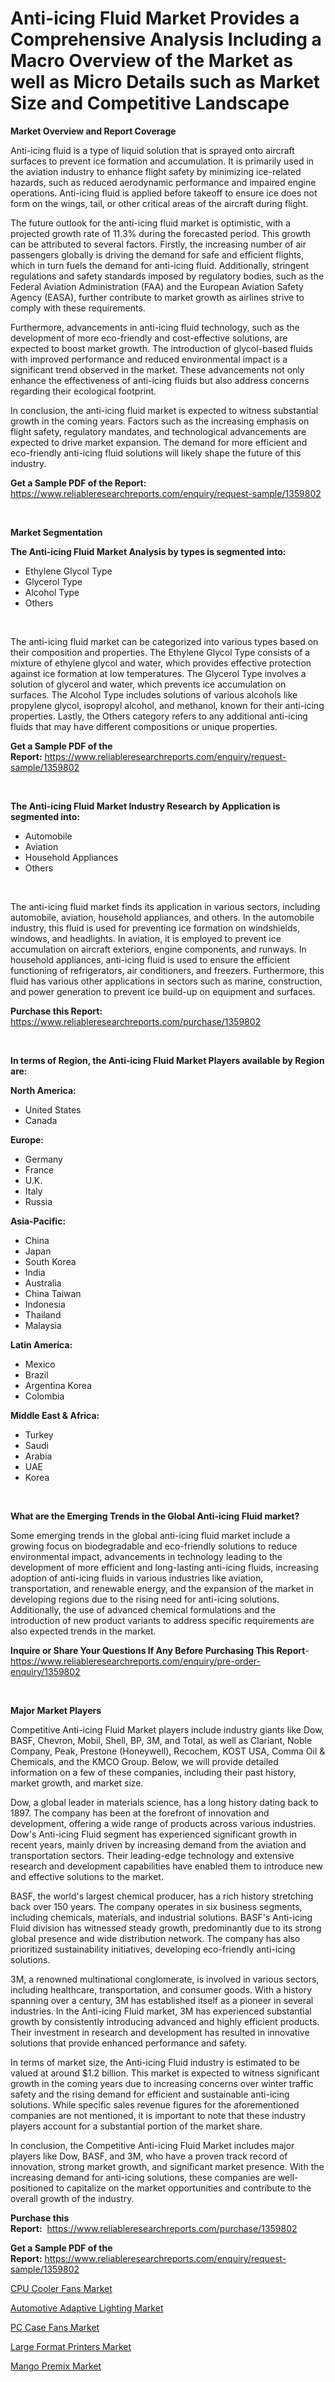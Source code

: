 <p><h1>Anti-icing Fluid Market Provides a Comprehensive Analysis Including a Macro Overview of the Market as well as Micro Details such as Market Size and Competitive Landscape</h1></p><p><strong>Market Overview and Report Coverage</strong></p>
<p><p>Anti-icing fluid is a type of liquid solution that is sprayed onto aircraft surfaces to prevent ice formation and accumulation. It is primarily used in the aviation industry to enhance flight safety by minimizing ice-related hazards, such as reduced aerodynamic performance and impaired engine operations. Anti-icing fluid is applied before takeoff to ensure ice does not form on the wings, tail, or other critical areas of the aircraft during flight.</p><p>The future outlook for the anti-icing fluid market is optimistic, with a projected growth rate of 11.3% during the forecasted period. This growth can be attributed to several factors. Firstly, the increasing number of air passengers globally is driving the demand for safe and efficient flights, which in turn fuels the demand for anti-icing fluid. Additionally, stringent regulations and safety standards imposed by regulatory bodies, such as the Federal Aviation Administration (FAA) and the European Aviation Safety Agency (EASA), further contribute to market growth as airlines strive to comply with these requirements.</p><p>Furthermore, advancements in anti-icing fluid technology, such as the development of more eco-friendly and cost-effective solutions, are expected to boost market growth. The introduction of glycol-based fluids with improved performance and reduced environmental impact is a significant trend observed in the market. These advancements not only enhance the effectiveness of anti-icing fluids but also address concerns regarding their ecological footprint.</p><p>In conclusion, the anti-icing fluid market is expected to witness substantial growth in the coming years. Factors such as the increasing emphasis on flight safety, regulatory mandates, and technological advancements are expected to drive market expansion. The demand for more efficient and eco-friendly anti-icing fluid solutions will likely shape the future of this industry.</p></p>
<p><strong>Get a Sample PDF of the Report:</strong> <a href="https://www.reliableresearchreports.com/enquiry/request-sample/1359802">https://www.reliableresearchreports.com/enquiry/request-sample/1359802</a></p>
<p>&nbsp;</p>
<p><strong>Market Segmentation</strong></p>
<p><strong>The Anti-icing Fluid Market Analysis by types is segmented into:</strong></p>
<p><ul><li>Ethylene Glycol Type</li><li>Glycerol Type</li><li>Alcohol Type</li><li>Others</li></ul></p>
<p>&nbsp;</p>
<p><p>The anti-icing fluid market can be categorized into various types based on their composition and properties. The Ethylene Glycol Type consists of a mixture of ethylene glycol and water, which provides effective protection against ice formation at low temperatures. The Glycerol Type involves a solution of glycerol and water, which prevents ice accumulation on surfaces. The Alcohol Type includes solutions of various alcohols like propylene glycol, isopropyl alcohol, and methanol, known for their anti-icing properties. Lastly, the Others category refers to any additional anti-icing fluids that may have different compositions or unique properties.</p></p>
<p><strong>Get a Sample PDF of the Report:</strong>&nbsp;<a href="https://www.reliableresearchreports.com/enquiry/request-sample/1359802">https://www.reliableresearchreports.com/enquiry/request-sample/1359802</a></p>
<p>&nbsp;</p>
<p><strong>The Anti-icing Fluid Market Industry Research by Application is segmented into:</strong></p>
<p><ul><li>Automobile</li><li>Aviation</li><li>Household Appliances</li><li>Others</li></ul></p>
<p>&nbsp;</p>
<p><p>The anti-icing fluid market finds its application in various sectors, including automobile, aviation, household appliances, and others. In the automobile industry, this fluid is used for preventing ice formation on windshields, windows, and headlights. In aviation, it is employed to prevent ice accumulation on aircraft exteriors, engine components, and runways. In household appliances, anti-icing fluid is used to ensure the efficient functioning of refrigerators, air conditioners, and freezers. Furthermore, this fluid has various other applications in sectors such as marine, construction, and power generation to prevent ice build-up on equipment and surfaces.</p></p>
<p><strong>Purchase this Report:</strong>&nbsp; <a href="https://www.reliableresearchreports.com/purchase/1359802">https://www.reliableresearchreports.com/purchase/1359802</a></p>
<p>&nbsp;</p>
<p><strong>In terms of Region, the Anti-icing Fluid Market Players available by Region are:</strong></p>
<p>
    <p> <strong> North America: </strong>
        <ul>
            <li>United States</li>
            <li>Canada</li>
        </ul>
        </p> 
    <p> <strong> Europe: </strong>
        <ul>
            <li>Germany</li>
            <li>France</li>
            <li>U.K.</li>
            <li>Italy</li>
            <li>Russia</li>
        </ul>
        </p> 
    <p> <strong> Asia-Pacific: </strong>
        <ul>
            <li>China</li>
            <li>Japan</li>
            <li>South Korea</li>
            <li>India</li>
            <li>Australia</li>
            <li>China Taiwan</li>
            <li>Indonesia</li>
            <li>Thailand</li>
            <li>Malaysia</li>
        </ul>
        </p> 
    <p> <strong> Latin America: </strong>
        <ul>
            <li>Mexico</li>
            <li>Brazil</li>
            <li>Argentina Korea</li>
            <li>Colombia</li>
        </ul>
        </p> 
    <p> <strong> Middle East & Africa: </strong>
        <ul>
            <li>Turkey</li>
            <li>Saudi</li>
            <li>Arabia</li>
            <li>UAE</li>
            <li>Korea</li>
        </ul>
    </p>
    </p>
<p>&nbsp;</p>
<p><strong>What are the Emerging Trends in the Global Anti-icing Fluid market?</strong></p>
<p><p>Some emerging trends in the global anti-icing fluid market include a growing focus on biodegradable and eco-friendly solutions to reduce environmental impact, advancements in technology leading to the development of more efficient and long-lasting anti-icing fluids, increasing adoption of anti-icing fluids in various industries like aviation, transportation, and renewable energy, and the expansion of the market in developing regions due to the rising need for anti-icing solutions. Additionally, the use of advanced chemical formulations and the introduction of new product variants to address specific requirements are also expected trends in the market.</p></p>
<p><strong>Inquire or Share Your Questions If Any Before Purchasing This Report</strong>- <a href="https://www.reliableresearchreports.com/enquiry/pre-order-enquiry/1359802">https://www.reliableresearchreports.com/enquiry/pre-order-enquiry/1359802</a></p>
<p>&nbsp;</p>
<p><strong>Major Market Players</strong></p>
<p><p>Competitive Anti-icing Fluid Market players include industry giants like Dow, BASF, Chevron, Mobil, Shell, BP, 3M, and Total, as well as Clariant, Noble Company, Peak, Prestone (Honeywell), Recochem, KOST USA, Comma Oil & Chemicals, and the KMCO Group. Below, we will provide detailed information on a few of these companies, including their past history, market growth, and market size. </p><p>Dow, a global leader in materials science, has a long history dating back to 1897. The company has been at the forefront of innovation and development, offering a wide range of products across various industries. Dow's Anti-icing Fluid segment has experienced significant growth in recent years, mainly driven by increasing demand from the aviation and transportation sectors. Their leading-edge technology and extensive research and development capabilities have enabled them to introduce new and effective solutions to the market. </p><p>BASF, the world's largest chemical producer, has a rich history stretching back over 150 years. The company operates in six business segments, including chemicals, materials, and industrial solutions. BASF's Anti-icing Fluid division has witnessed steady growth, predominantly due to its strong global presence and wide distribution network. The company has also prioritized sustainability initiatives, developing eco-friendly anti-icing solutions. </p><p>3M, a renowned multinational conglomerate, is involved in various sectors, including healthcare, transportation, and consumer goods. With a history spanning over a century, 3M has established itself as a pioneer in several industries. In the Anti-icing Fluid market, 3M has experienced substantial growth by consistently introducing advanced and highly efficient products. Their investment in research and development has resulted in innovative solutions that provide enhanced performance and safety.</p><p>In terms of market size, the Anti-icing Fluid industry is estimated to be valued at around $1.2 billion. This market is expected to witness significant growth in the coming years due to increasing concerns over winter traffic safety and the rising demand for efficient and sustainable anti-icing solutions. While specific sales revenue figures for the aforementioned companies are not mentioned, it is important to note that these industry players account for a substantial portion of the market share.</p><p>In conclusion, the Competitive Anti-icing Fluid Market includes major players like Dow, BASF, and 3M, who have a proven track record of innovation, strong market growth, and significant market presence. With the increasing demand for anti-icing solutions, these companies are well-positioned to capitalize on the market opportunities and contribute to the overall growth of the industry.</p></p>
<p><strong>Purchase this Report:</strong>&nbsp;&nbsp;<a href="https://www.reliableresearchreports.com/purchase/1359802">https://www.reliableresearchreports.com/purchase/1359802</a></p>
<p></p>
<p><strong>Get a Sample PDF of the Report:</strong>&nbsp;<a href="https://www.reliableresearchreports.com/enquiry/request-sample/1359802">https://www.reliableresearchreports.com/enquiry/request-sample/1359802</a></p>
<p><p><a href="https://www.linkedin.com/pulse/cpu-cooler-fans-market-research-report-provides-thorough-gdp0e/">CPU Cooler Fans Market</a></p><p><a href="https://medium.com/@allelee654/automotive-adaptive-lighting-market-size-growth-forecast-2023-2030-9666c8754d92">Automotive Adaptive Lighting Market</a></p><p><a href="https://www.linkedin.com/pulse/decoding-pc-case-fans-market-deep-dive-latest-trends-segmentation-rskre/">PC Case Fans Market</a></p><p><a href="https://medium.com/@ginawindler1965/large-format-printers-market-size-growth-forecast-2023-2030-5df4348df57e">Large Format Printers Market</a></p><p><a href="https://www.linkedin.com/pulse/decoding-mango-premix-market-deep-dive-latest-trends-vzdve/">Mango Premix Market</a></p></p>